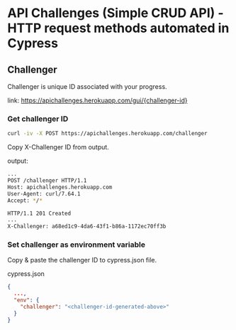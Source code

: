 # API Challenges (Simple CRUD API) - HTTP request methods automated in Cypress

## Challenger

Challenger is unique ID associated with your progress.

link: https://apichallenges.herokuapp.com/gui/{challenger-id}

### Get challenger ID

```bash
curl -iv -X POST https://apichallenges.herokuapp.com/challenger
```

Copy X-Challenger ID from output.

output:

```bash
...
POST /challenger HTTP/1.1
Host: apichallenges.herokuapp.com
User-Agent: curl/7.64.1
Accept: */*

HTTP/1.1 201 Created
...
X-Challenger: a68ed1c9-4da6-43f1-b86a-1172ec70ff3b
```

### Set challenger as environment variable

Copy & paste the challenger ID to cypress.json file.

cypress.json

```json
{
  ...,
  "env": {
    "challenger": "<challenger-id-generated-above>"
  }
}
```





